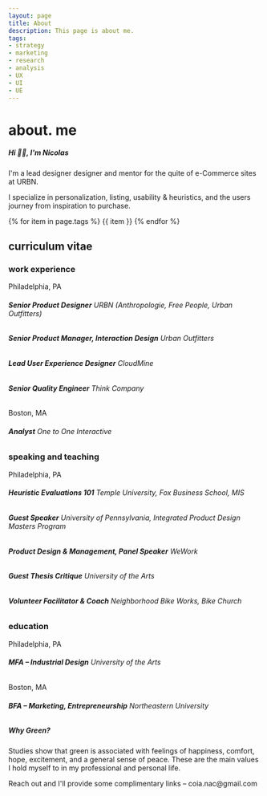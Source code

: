 ```yaml
---
layout: page
title: About
description: This page is about me.
tags:
- strategy
- marketing
- research
- analysis
- UX
- UI
- UE
---
```

<div class="w3-row">
  <h1> about. me</h1>
</div>

<div class="w3-row block-head">
<div class="w3-col w3-container m2 l3">
  </div>
  <div class="w3-col w3-container m8 l6">
    <h5>Hi 👋🏼, I'm Nicolas</h5>
    <p>I'm a lead designer designer and mentor for the quite of e-Commerce sites at URBN.</p>
    <p>I specialize in personalization, listing, usability & heuristics, and the users journey from inspiration to purchase.</p>
  </div>
  <div class="w3-col w3-container m2 l3">
  </div>
</div>

<div class="w3-row">
<div class="w3-col w3-container m2 l3">
  </div>
  <div class="w3-col w3-container m8 l6">
    {% for item in page.tags %}
      <pill>{{ item }}</pill>
    {% endfor %}
  </div>
  <div class="w3-col w3-container m2 l3">
  </div>
</div>

<div class="w3-row">
<div class="w3-col w3-container m2 l3">
  </div>
  <div class="w3-col w3-container m8 l6">
    <h2>curriculum vitae</h2>
    <h3>work experience</h3>
    <label-2>Philadelphia, PA</label-2>
    <h6><b>Senior Product Designer</b> URBN (Anthropologie, Free People, Urban Outfitters)</h6>
    <h6><b>Senior Product Manager, Interaction Design</b> Urban Outfitters</h6>
    <h6><b>Lead User Experience Designer</b> CloudMine</h6>
    <h6><b>Senior Quality Engineer</b> Think Company</h6>
    <label-2>Boston, MA</label-2>
    <h6><b>Analyst</b> One to One Interactive</h6>
    <h3>speaking and teaching</h3>
    <label-2>Philadelphia, PA</label-2>
    <h6><b>Heuristic Evaluations 101</b> Temple University, Fox Business School, MIS</h6>
    <h6><b>Guest Speaker</b> University of Pennsylvania, Integrated Product Design Masters Program</h6>
    <h6><b>Product Design & Management, Panel Speaker</b> WeWork</h6>
    <h6><b>Guest Thesis Critique</b> University of the Arts</h6>
    <h6><b>Volunteer Facilitator & Coach</b> Neighborhood Bike Works, Bike Church</h6>
    <h3>education</h3>
    <label-2>Philadelphia, PA</label-2>
    <h6><b>MFA – Industrial Design</b> University of the Arts</h6>
    <label-2>Boston, MA</label-2>
    <h6><b>BFA – Marketing, Entrepreneurship</b> Northeastern University</h6>
  </div>
  <div class="w3-col w3-container m2 l3">
  </div>
</div>
  
<div class="w3-row block">
<div class="w3-col w3-container m2 l3">
  </div>
  <div class="w3-col w3-container m8 l6">
    <h5>Why Green?</h5>
    <p>Studies show that green is associated with feelings of happiness, comfort, hope, excitement, and a general sense of peace. These are the main values I hold myself to in my professional and personal life.</p>
    <p>Reach out and I'll provide some complimentary links – coia.nac@gmail.com</p>
  </div>
  <div class="w3-col w3-container m2 l3">
  </div>
</div>
